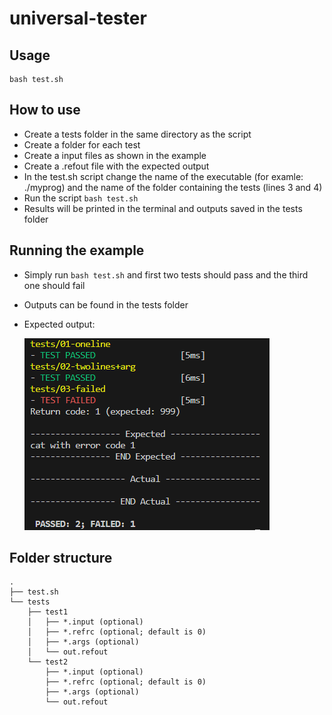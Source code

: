# universal-tester

## Usage

```
bash test.sh
```

## How to use
- Create a tests folder in the same directory as the script
- Create a folder for each test
- Create a input files as shown in the example
- Create a .refout file with the expected output
- In the test.sh script change the name of the executable (for examle: ./myprog) and the name of the folder containing the tests (lines 3 and 4)
- Run the script ```bash test.sh```
- Results will be printed in the terminal and outputs saved in the tests folder

## Running the example
- Simply run ```bash test.sh``` and first two tests should pass and the third one should fail
- Outputs can be found in the tests folder

- Expected output:

  ![expected example output](doc/example_out.png)

## Folder structure
```
.
├── test.sh
└── tests
    ├── test1
    │   ├── *.input (optional)
    │   ├── *.refrc (optional; default is 0)   
    │   ├── *.args (optional)
    │   └── out.refout
    └── test2
        ├── *.input (optional)
        ├── *.refrc (optional; default is 0)  
        ├── *.args (optional)
        └── out.refout
```

